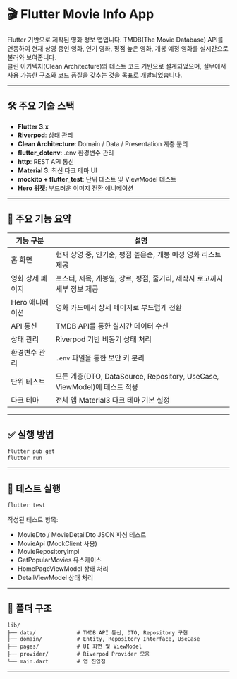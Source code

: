 # 🎬 Flutter Movie Info App

Flutter 기반으로 제작된 영화 정보 앱입니다. TMDB(The Movie Database) API를 연동하여 현재 상영 중인 영화, 인기 영화, 평점 높은 영화, 개봉 예정 영화를 실시간으로 불러와 보여줍니다.  
클린 아키텍처(Clean Architecture)와 테스트 코드 기반으로 설계되었으며, 실무에서 사용 가능한 구조와 코드 품질을 갖추는 것을 목표로 개발되었습니다.

---

## 🛠 주요 기술 스택

- **Flutter 3.x**
- **Riverpod**: 상태 관리
- **Clean Architecture**: Domain / Data / Presentation 계층 분리
- **flutter_dotenv**: .env 환경변수 관리
- **http**: REST API 통신
- **Material 3**: 최신 다크 테마 UI
- **mockito + flutter_test**: 단위 테스트 및 ViewModel 테스트
- **Hero 위젯**: 부드러운 이미지 전환 애니메이션

---

## 📱 주요 기능 요약

| 기능 구분 | 설명 |
|-----------|------|
| 홈 화면 | 현재 상영 중, 인기순, 평점 높은순, 개봉 예정 영화 리스트 제공 |
| 영화 상세 페이지 | 포스터, 제목, 개봉일, 장르, 평점, 줄거리, 제작사 로고까지 세부 정보 제공 |
| Hero 애니메이션 | 영화 카드에서 상세 페이지로 부드럽게 전환 |
| API 통신 | TMDB API를 통한 실시간 데이터 수신 |
| 상태 관리 | Riverpod 기반 비동기 상태 처리 |
| 환경변수 관리 | `.env` 파일을 통한 보안 키 분리 |
| 단위 테스트 | 모든 계층(DTO, DataSource, Repository, UseCase, ViewModel)에 테스트 적용 |
| 다크 테마 | 전체 앱 Material3 다크 테마 기본 설정 |

---


## ✅ 실행 방법

```bash
flutter pub get
flutter run
```

---

## 🧪 테스트 실행

```bash
flutter test
```

작성된 테스트 항목:

- MovieDto / MovieDetailDto JSON 파싱 테스트
- MovieApi (MockClient 사용)
- MovieRepositoryImpl
- GetPopularMovies 유스케이스
- HomePageViewModel 상태 처리
- DetailViewModel 상태 처리

---



## 📁 폴더 구조

```
lib/
├── data/             # TMDB API 통신, DTO, Repository 구현
├── domain/           # Entity, Repository Interface, UseCase
├── pages/            # UI 화면 및 ViewModel
├── provider/         # Riverpod Provider 모음
└── main.dart         # 앱 진입점
```

---

